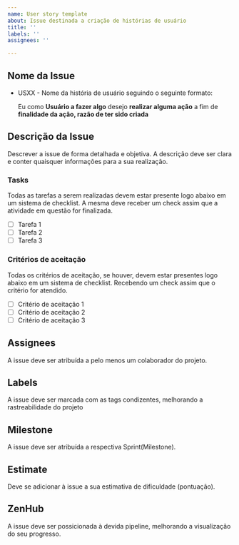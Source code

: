 ```yaml
---
name: User story template
about: Issue destinada a criação de histórias de usuário
title: ''
labels: ''
assignees: ''

---
```


## Nome da Issue

- USXX - Nome da história de usuário seguindo o seguinte formato:

    Eu como **Usuário a fazer algo** desejo **realizar alguma ação** a fim de **finalidade da ação, razão de ter sido criada**

## Descrição da Issue

Descrever a issue de forma detalhada e objetiva. A descrição deve ser clara e conter quaisquer informações para a sua realização.

### Tasks

Todas as tarefas a serem realizadas devem estar presente logo abaixo em um sistema de checklist. A mesma deve receber um check assim que a atividade em questão for finalizada.

- [ ] Tarefa 1
- [ ] Tarefa 2
- [ ] Tarefa 3

### Critérios de aceitação

Todas os critérios de aceitação, se houver, devem estar presentes logo abaixo em um sistema de checklist. Recebendo um check assim que o critério for atendido.

- [ ] Critério de aceitação 1
- [ ] Critério de aceitação 2
- [ ] Critério de aceitação 3

## Assignees

A issue deve ser atribuída a pelo menos um colaborador do projeto.

## Labels

A issue deve ser marcada com as tags condizentes, melhorando a rastreabilidade do projeto

## Milestone

A issue deve ser atribuída a respectiva Sprint(Milestone).

## Estimate

Deve se adicionar à issue a sua estimativa de dificuldade (pontuação).

## ZenHub

A issue deve ser possicionada à devida pipeline, melhorando a visualização do seu progresso.
